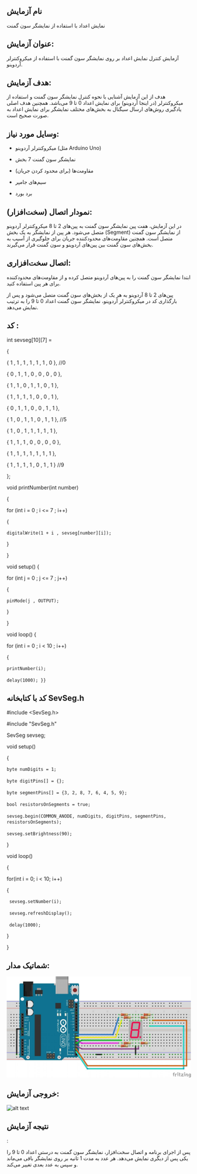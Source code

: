  ## نام آزمایش
 نمایش اعداد با استفاده از نمایشگر سون گمنت

## عنوان آزمایش:

آزمایش کنترل نمایش اعداد بر روی نمایشگر سون گمنت با استفاده از میکروکنترلر آردوینو.

## هدف آزمایش:

هدف از این آزمایش آشنایی با نحوه کنترل نمایشگر سون گمنت و استفاده از میکروکنترلر (در اینجا آردوینو) برای نمایش اعداد 0 تا 9 می‌باشد. همچنین هدف اصلی یادگیری روش‌های ارسال سیگنال به بخش‌های مختلف نمایشگر برای نمایش اعداد به صورت صحیح است.

## وسایل مورد نیاز:

* میکروکنترلر آردوینو (مثل Arduino Uno)

* نمایشگر سون گمنت 7 بخش

* مقاومت‌ها (برای محدود کردن جریان)

* سیم‌های جامپر

* برد بورد


## نمودار اتصال (سخت‌افزار):

در این آزمایش، هفت پین نمایشگر سون گمنت به پین‌های 2 تا 8 میکروکنترلر آردوینو متصل می‌شود. هر پین از نمایشگر به یک بخش (Segment) از نمایشگر سون گمنت متصل است. همچنین مقاومت‌های محدودکننده جریان برای جلوگیری از آسیب به بخش‌های سون گمنت بین پین‌های آردوینو و سون گمنت قرار می‌گیرند.


## اتصال سخت‌افزاری:

ابتدا نمایشگر سون گمنت را به پین‌های آردوینو متصل کرده و از مقاومت‌های محدودکننده برای هر پین استفاده کنید.

پین‌های 2 تا 8 آردوینو به هر یک از بخش‌های سون گمنت متصل می‌شود و پس از بارگذاری کد در میکروکنترلر آردوینو، نمایشگر سون گمنت اعداد 0 تا 9 را به ترتیب نمایش می‌دهد.


 ## کد :


int sevseg[10][7] =

{

  { 1 , 1 , 1 , 1 , 1 , 1 , 0 },    //0
  
  { 0 , 1 , 1 , 0 , 0 , 0 , 0 },
  
  { 1 , 1 , 0 , 1 , 1 , 0 , 1 },
  
  { 1 , 1 , 1 , 1 , 0 , 0 , 1 },
  
  { 0 , 1 , 1 , 0 , 0 , 1 , 1 },
  
  { 1 , 0 , 1 , 1 , 0 , 1 , 1 },    //5
  
  { 1 , 0 , 1 , 1 , 1 , 1 , 1 },
  
  { 1 , 1 , 1 , 0 , 0 , 0 , 0 },
  
  { 1 , 1 , 1 , 1 , 1 , 1 , 1 },
  
  { 1 , 1 , 1 , 1 , 0 , 1 , 1 }     //9

};


void printNumber(int number)

{

  for (int i = 0 ; i <= 7 ; i++)
  
  {
  
    digitalWrite(1 + i , sevseg[number][i]);
  
  }
  
}

void setup() {

  for (int j = 0 ; j <= 7 ; j++)
  
  {
  
    pinMode(j , OUTPUT);
  }
  
}


void loop() {

  for (int i = 0 ; i < 10 ; i++)
  
  {
  
    printNumber(i);

    delay(1000); }}

   ## کد با کتابخانه SevSeg.h
  
   #include <SevSeg.h>

#include "SevSeg.h"

SevSeg sevseg;

 
void setup()

{

    byte numDigits = 1;
    
    byte digitPins[] = {};                                                                                                      
    
    byte segmentPins[] = {3, 2, 8, 7, 6, 4, 5, 9};
    
    bool resistorsOnSegments = true;
    
    sevseg.begin(COMMON_ANODE, numDigits, digitPins, segmentPins, resistorsOnSegments);
    
    sevseg.setBrightness(90);

}
 

void loop()

{ 

   for(int i = 0; i < 10; i++)
   
   {
   
     sevseg.setNumber(i);
     
     sevseg.refreshDisplay(); 
     
     delay(1000);
   
   }
   
}


## شماتیک مدار:
![توضیح تصویر](https://github.com/Rahel12384/Microprocessor-6/blob/main/micro%201%20/%2066.jpg)



## خروجی آزمایش:
![alt text](https://github.com/Rahel12384/Microprocessor-6/blob/main/micro%201%20/%20VID_20250107_143653_435.gif)


    
## نتیجه آزمایش
:

پس از اجرای برنامه و اتصال سخت‌افزار، نمایشگر سون گمنت به درستی اعداد 0 تا 9 را یکی پس از دیگری نمایش می‌دهد. هر عدد به مدت 1 ثانیه بر روی نمایشگر باقی می‌ماند و سپس به عدد بعدی تغییر می‌کند.






